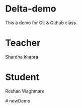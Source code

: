 # Delta-demo
This a demo for  Git &amp; Github class.


# Teacher
Shardha  khapra 

 # Student
 Roshan Waghmare


#   n e w D e m o  
 